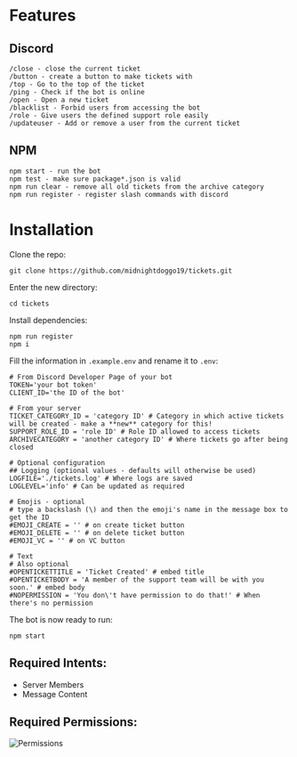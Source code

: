 # Features
## Discord
```
/close - close the current ticket
/button - create a button to make tickets with
/top - Go to the top of the ticket
/ping - Check if the bot is online
/open - Open a new ticket
/blacklist - Forbid users from accessing the bot
/role - Give users the defined support role easily
/updateuser - Add or remove a user from the current ticket
```
## NPM
```
npm start - run the bot
npm test - make sure package*.json is valid
npm run clear - remove all old tickets from the archive category
npm run register - register slash commands with discord
```

# Installation

Clone the repo:
```
git clone https://github.com/midnightdoggo19/tickets.git
```
Enter the new directory:
```
cd tickets
```
Install dependencies:
```
npm run register
npm i
```
Fill the information in `.example.env` and rename it to `.env`:
```
# From Discord Developer Page of your bot
TOKEN='your bot token'
CLIENT_ID='the ID of the bot'

# From your server
TICKET_CATEGORY_ID = 'category ID' # Category in which active tickets will be created - make a **new** category for this! 
SUPPORT_ROLE_ID = 'role ID' # Role ID allowed to access tickets
ARCHIVECATEGORY = 'another category ID' # Where tickets go after being closed

# Optional configuration
## Logging (optional values - defaults will otherwise be used)
LOGFILE='./tickets.log' # Where logs are saved
LOGLEVEL='info' # Can be updated as required

# Emojis - optional
# type a backslash (\) and then the emoji's name in the message box to get the ID
#EMOJI_CREATE = '' # on create ticket button
#EMOJI_DELETE = '' # on delete ticket button
#EMOJI_VC = '' # on VC button

# Text
# Also optional
#OPENTICKETTITLE = 'Ticket Created' # embed title
#OPENTICKETBODY = 'A member of the support team will be with you soon.' # embed body
#NOPERMISSION = 'You don\'t have permission to do that!' # When there's no permission
```

The bot is now ready to run:
```
npm start
```
## Required Intents:
* Server Members
* Message Content
## Required Permissions:
![Permissions](https://github.com/user-attachments/assets/8581133a-c545-4a00-8ee3-1718cafd7b0a)
